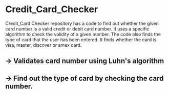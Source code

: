 # Credit_Card_Checker
Credit_Card Checker repository has a code to find out whether the given card number is a valid credit or debit card number. It uses a specific algorithm to check the validity of a given number.
The code also finds the type of card that the user has been entered. 
It finds whether the card is visa, master, discover or amex card.

## -> Validates card number using Luhn's algorithm
## -> Find out the type of card by checking the card number.